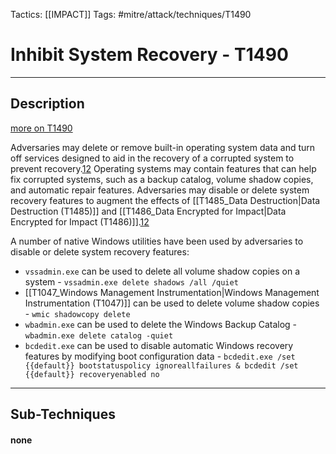 Tactics: [[IMPACT]]
Tags: #mitre/attack/techniques/T1490  

# Inhibit System Recovery - T1490
---
## Description
[more on T1490](https://attack.mitre.org/techniques/T1490)

Adversaries may delete or remove built-in operating system data and turn off services designed to aid in the recovery of a corrupted system to prevent recovery.[1](https://blog.talosintelligence.com/2018/02/olympic-destroyer.html)[2](https://www.fireeye.com/blog/threat-research/2017/05/wannacry-malware-profile.html) Operating systems may contain features that can help fix corrupted systems, such as a backup catalog, volume shadow copies, and automatic repair features. Adversaries may disable or delete system recovery features to augment the effects of [[T1485_Data Destruction|Data Destruction (T1485)]] and [[T1486_Data Encrypted for Impact|Data Encrypted for Impact (T1486)]].[1](https://blog.talosintelligence.com/2018/02/olympic-destroyer.html)[2](https://www.fireeye.com/blog/threat-research/2017/05/wannacry-malware-profile.html)

A number of native Windows utilities have been used by adversaries to disable or delete system recovery features:

-   `vssadmin.exe` can be used to delete all volume shadow copies on a system - `vssadmin.exe delete shadows /all /quiet`
-   [[T1047_Windows Management Instrumentation|Windows Management Instrumentation (T1047)]] can be used to delete volume shadow copies - `wmic shadowcopy delete`
-   `wbadmin.exe` can be used to delete the Windows Backup Catalog - `wbadmin.exe delete catalog -quiet`
-   `bcdedit.exe` can be used to disable automatic Windows recovery features by modifying boot configuration data - `bcdedit.exe /set {{default}} bootstatuspolicy ignoreallfailures & bcdedit /set {{default}} recoveryenabled no`

---
## Sub-Techniques

#### none
